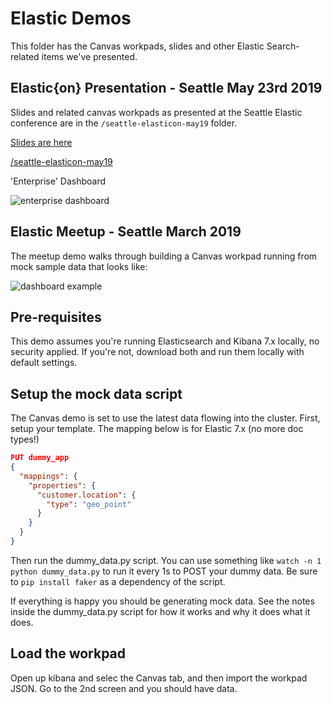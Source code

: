 # Elastic Demos

This folder has the Canvas workpads, slides and other Elastic Search-related items we've presented.

## Elastic{on} Presentation - Seattle May 23rd 2019

Slides and related canvas workpads as presented at the Seattle Elastic conference are in the `/seattle-elasticon-may19` folder.

[Slides are here](https://github.com/tmobile/elastic-demos/blob/master/seattle-elasticon-may19/T-Mobile%20Elasticon%202019%20SEA.pdf)

[/seattle-elasticon-may19](https://github.com/tmobile/elastic-demos/tree/master/seattle-elasticon-may19)

'Enterprise' Dashboard

![enterprise dashboard](https://raw.githubusercontent.com/tmobile/elastic-demos/master/seattle-elasticon-may19/ezgif-2-0e687b9c4ecc.gif)

## Elastic Meetup - Seattle March 2019

The meetup demo walks through building a Canvas workpad running from mock sample data that looks like:

![dashboard example](https://raw.githubusercontent.com/tmobile/elastic-demos/master/images/tmo-example-dash.gif)

## Pre-requisites

This demo assumes you're running Elasticsearch and Kibana 7.x locally, no security applied. If you're not, download both and run them locally with default settings.

## Setup the mock data script

The Canvas demo is set to use the latest data flowing into the cluster. First, setup your template. The mapping below is for Elastic 7.x (no more doc types!)

``` json
PUT dummy_app
{
  "mappings": {
    "properties": {
      "customer.location": {
        "type": "geo_point"
      }
    }
  }
}
```

Then run the dummy_data.py script. You can use something like `watch -n 1 python dummy_data.py` to run it every 1s to POST your dummy data. Be sure to `pip install faker` as a dependency of the script.

If everything is happy you should be generating mock data. See the notes inside the dummy_data.py script for how it works and why it does what it does.

## Load the workpad

Open up kibana and selec the Canvas tab, and then import the workpad JSON. Go to the 2nd screen and you should have data.

